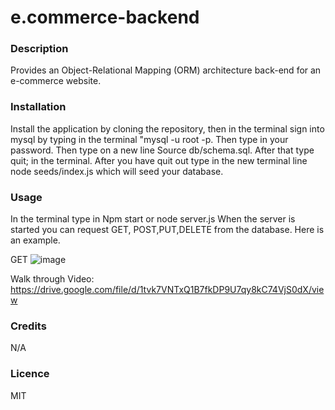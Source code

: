 # e.commerce-backend
<h3>Description </h3>
Provides an Object-Relational Mapping (ORM) architecture back-end for an e-commerce website. 

<h3>Installation</h3>
Install the application by cloning the repository, then in the terminal sign into mysql by typing in the terminal "mysql -u root -p. 
Then type in your password. 
Then type on a new line Source db/schema.sql. After that type quit; in the terminal. 
After you have quit out type in the new terminal line node seeds/index.js  which will seed your database. 

<h3>Usage</h3>
In the terminal type in Npm start or node server.js 
When the server is started you can request GET, POST,PUT,DELETE from the database. Here is an example.

GET
![image](https://user-images.githubusercontent.com/111665712/205214828-420d85a1-4ed0-49a4-99a2-3e5de0ebd3a9.png)

Walk through Video: https://drive.google.com/file/d/1tvk7VNTxQ1B7fkDP9U7qy8kC74VjS0dX/view

<h3>Credits</h3>
N/A

<h3>Licence</h3>
MIT

